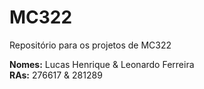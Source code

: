 # MC322
Repositório para os projetos de MC322

**Nomes:** Lucas Henrique & Leonardo Ferreira\
**RAs:** 276617 & 281289
